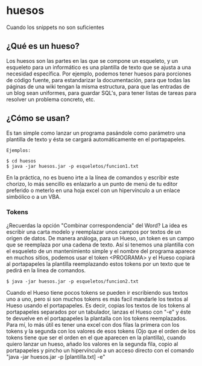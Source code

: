 huesos
======
Cuando los snippets no son suficientes


## ¿Qué es un hueso?

Los huesos son las partes en las que se compone un esqueleto, y un esqueleto para un informático es una 
plantilla de texto que se ajusta a una necesidad específica.
Por ejemplo, podemos tener huesos para porciones de código fuente, para estandarizar la documentación, para que todas las páginas de una wiki tengan la misma estructura, para que las entradas de un blog sean uniformes, para guardar SQL's, para tener listas de tareas para resolver un problema concreto, etc.


## ¿Cómo se usan?

Es tan simple como lanzar un programa pasándole como parámetro una plantilla de texto y ésta se cargará automáticamente en el portapapeles.

```
Ejemplos:

$ cd huesos
$ java -jar huesos.jar -p esqueletos/funcion1.txt
```

En la práctica, no es bueno irte a la línea de comandos y escribir este chorizo, lo más sencillo es enlazarlo a un punto de menú de tu editor preferido o meterlo en una hoja excel con un hipervínculo a un enlace simbólico o a un VBA.


### Tokens

¿Recuerdas la opción "Combinar correspondencia" del Word? La idea es escribir una carta modelo y reemplazar unos campos por textos de un origen de datos. De manera análoga, para un Hueso, un token es un campo que se reemplaza por una cadena de texto.
Así si tenemos una plantilla con el esqueleto de un mantenimiento simple y el nombre del programa aparece en muchos sitios, podemos usar el token \<PROGRAMA\> y el Hueso copiará al portapapeles la plantilla reemplazando estos tokens por un texto que te pedirá en la linea de comandos. 

```
$ java -jar huesos.jar -p esqueletos/funcion2.txt
```

Cuando el Hueso tiene pocos tokens se pueden ir escribiendo sus textos uno a uno, pero si son muchos tokens es más facil mandarle los textos al Hueso usando el portapapeles. Es decir, copias los textos de los tokens al portapapeles separados por un tabulador, lanzas el Hueso con "-e" y éste te devuelve en el portapapeles la plantalla con los tokens reemplazados.
Para mí, lo más útil es tener una excel con dos filas la primera con los tokens y la segunda con los valores de esos tokens (Ojo que el orden de los tokens tiene que ser el orden en el que aparecen en la plantilla), cuando quiero lanzar un hueso, añado los valores en la segunda fila, copio al portapapeles y pincho un hipervínculo a un acceso directo con el comando "java -jar huesos.jar -p [plantilla.txt] -e"

